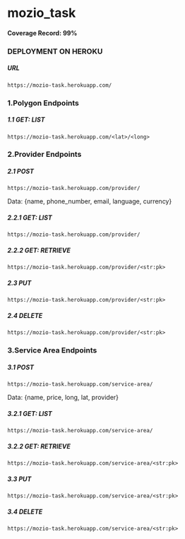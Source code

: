 # mozio_task

#### Coverage Record: 99%

### DEPLOYMENT ON HEROKU

##### URL
    https://mozio-task.herokuapp.com/

### 1.Polygon Endpoints

##### 1.1 GET: LIST
    https://mozio-task.herokuapp.com/<lat>/<long>

### 2.Provider Endpoints

##### 2.1 POST
    https://mozio-task.herokuapp.com/provider/
Data: {name, phone_number, email, language, currency}

##### 2.2.1 GET: LIST
    https://mozio-task.herokuapp.com/provider/

##### 2.2.2 GET: RETRIEVE
    https://mozio-task.herokuapp.com/provider/<str:pk>

##### 2.3 PUT
    https://mozio-task.herokuapp.com/provider/<str:pk>
    
##### 2.4 DELETE
    https://mozio-task.herokuapp.com/provider/<str:pk>


### 3.Service Area Endpoints

##### 3.1 POST
    https://mozio-task.herokuapp.com/service-area/
Data: {name, price, long, lat, provider}

##### 3.2.1 GET: LIST
    https://mozio-task.herokuapp.com/service-area/

##### 3.2.2 GET: RETRIEVE
    https://mozio-task.herokuapp.com/service-area/<str:pk>

##### 3.3 PUT
    https://mozio-task.herokuapp.com/service-area/<str:pk>
    
##### 3.4 DELETE
    https://mozio-task.herokuapp.com/service-area/<str:pk>
